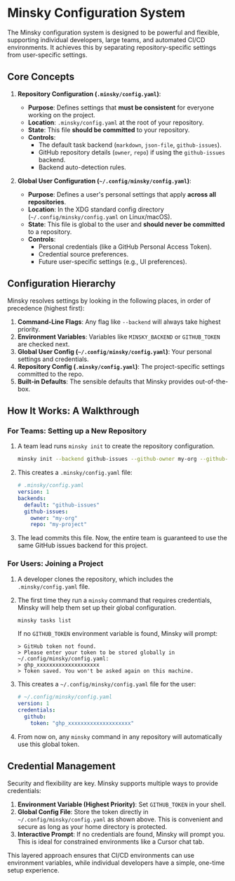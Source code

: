 # Minsky Configuration System

The Minsky configuration system is designed to be powerful and flexible, supporting individual developers, large teams, and automated CI/CD environments. It achieves this by separating repository-specific settings from user-specific settings.

## Core Concepts

1.  **Repository Configuration (`.minsky/config.yaml`)**:

    - **Purpose**: Defines settings that **must be consistent** for everyone working on the project.
    - **Location**: `.minsky/config.yaml` at the root of your repository.
    - **State**: This file **should be committed** to your repository.
    - **Controls**:
      - The default task backend (`markdown`, `json-file`, `github-issues`).
      - GitHub repository details (`owner`, `repo`) if using the `github-issues` backend.
      - Backend auto-detection rules.

2.  **Global User Configuration (`~/.config/minsky/config.yaml`)**:
    - **Purpose**: Defines a user's personal settings that apply **across all repositories**.
    - **Location**: In the XDG standard config directory (`~/.config/minsky/config.yaml` on Linux/macOS).
    - **State**: This file is global to the user and **should never be committed** to a repository.
    - **Controls**:
      - Personal credentials (like a GitHub Personal Access Token).
      - Credential source preferences.
      - Future user-specific settings (e.g., UI preferences).

## Configuration Hierarchy

Minsky resolves settings by looking in the following places, in order of precedence (highest first):

1.  **Command-Line Flags**: Any flag like `--backend` will always take highest priority.
2.  **Environment Variables**: Variables like `MINSKY_BACKEND` or `GITHUB_TOKEN` are checked next.
3.  **Global User Config (`~/.config/minsky/config.yaml`)**: Your personal settings and credentials.
4.  **Repository Config (`.minsky/config.yaml`)**: The project-specific settings committed to the repo.
5.  **Built-in Defaults**: The sensible defaults that Minsky provides out-of-the-box.

## How It Works: A Walkthrough

### For Teams: Setting up a New Repository

1.  A team lead runs `minsky init` to create the repository configuration.

    ```bash
    minsky init --backend github-issues --github-owner my-org --github-repo my-project
    ```

2.  This creates a `.minsky/config.yaml` file:

    ```yaml
    # .minsky/config.yaml
    version: 1
    backends:
      default: "github-issues"
      github-issues:
        owner: "my-org"
        repo: "my-project"
    ```

3.  The lead commits this file. Now, the entire team is guaranteed to use the same GitHub issues backend for this project.

### For Users: Joining a Project

1.  A developer clones the repository, which includes the `.minsky/config.yaml` file.
2.  The first time they run a `minsky` command that requires credentials, Minsky will help them set up their global configuration.

    ```bash
    minsky tasks list
    ```

    If no `GITHUB_TOKEN` environment variable is found, Minsky will prompt:

    ```
    > GitHub token not found.
    > Please enter your token to be stored globally in ~/.config/minsky/config.yaml:
    > ghp_xxxxxxxxxxxxxxxxxxxx
    > Token saved. You won't be asked again on this machine.
    ```

3.  This creates a `~/.config/minsky/config.yaml` file for the user:

    ```yaml
    # ~/.config/minsky/config.yaml
    version: 1
    credentials:
      github:
        token: "ghp_xxxxxxxxxxxxxxxxxxxx"
    ```

4.  From now on, any `minsky` command in any repository will automatically use this global token.

## Credential Management

Security and flexibility are key. Minsky supports multiple ways to provide credentials:

1.  **Environment Variable (Highest Priority)**: Set `GITHUB_TOKEN` in your shell.
2.  **Global Config File**: Store the token directly in `~/.config/minsky/config.yaml` as shown above. This is convenient and secure as long as your home directory is protected.
3.  **Interactive Prompt**: If no credentials are found, Minsky will prompt you. This is ideal for constrained environments like a Cursor chat tab.

This layered approach ensures that CI/CD environments can use environment variables, while individual developers have a simple, one-time setup experience.

